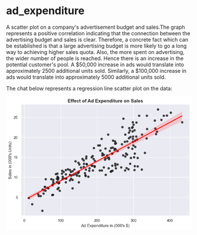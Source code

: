 # ad_expenditure
A scatter plot on a company's advertisement budget and sales.The graph represents a positive correlation indicating that the connection between the advertising budget and sales is clear. Therefore, a concrete fact which can be established is that a large advertising budget is more likely to go a long way to achieving higher sales quota. Also, the more spent on advertising, the wider number of people is reached. Hence there is an increase in the potential customer's pool.
A $50,000 increase in ads would translate into approximately 2500 additional units sold. Similarly, a $100,000 increase in ads would translate into approximately 5000 additional units sold.

The chat below represents a regression line scatter plot on the data:


![](https://github.com/JosephOfosu-Nkrumah/ad_expenditure/blob/main/Effect%20of%20Ad%20Expenditure%20on%20Sales.png)



